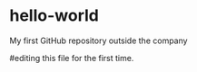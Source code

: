 # hello-world
My first GitHub repository outside the company

#editing this file for the first time.
